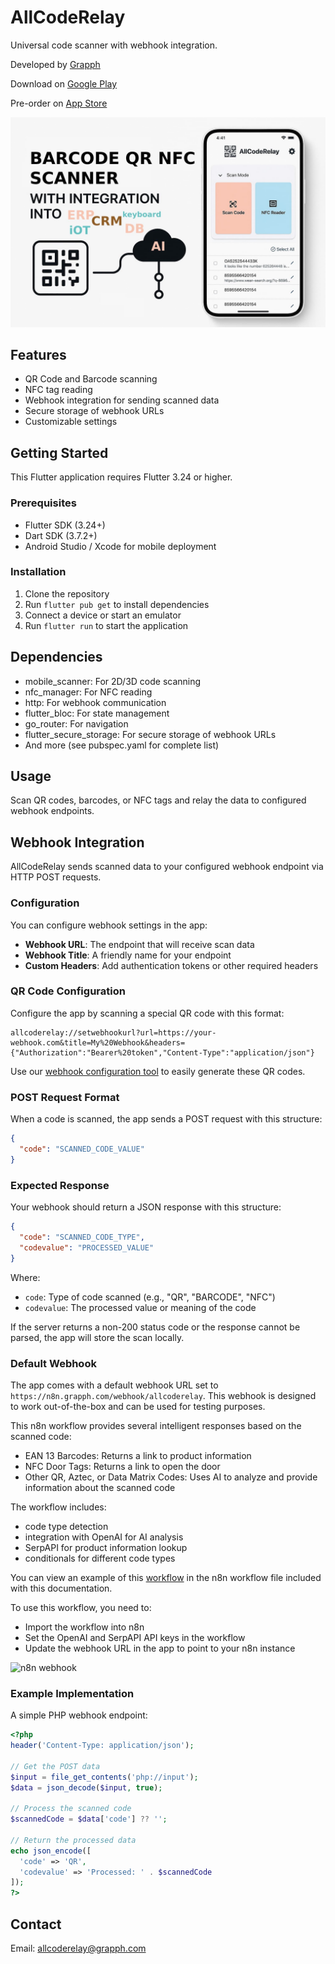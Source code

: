 # AllCodeRelay

Universal code scanner with webhook integration.

Developed by [Grapph](https://grapph.com)

Download on [Google Play](https://play.google.com/store/apps/details?id=com.grapph.allcoderelay)

Pre-order on [App Store](https://apps.apple.com/us/app/allcoderelay/id6447867807)

![AllCodeRelay](acr.jpg)

## Features

- QR Code and Barcode scanning
- NFC tag reading
- Webhook integration for sending scanned data
- Secure storage of webhook URLs
- Customizable settings

## Getting Started

This Flutter application requires Flutter 3.24 or higher.

### Prerequisites

- Flutter SDK (3.24+)
- Dart SDK (3.7.2+)
- Android Studio / Xcode for mobile deployment

### Installation

1. Clone the repository
2. Run `flutter pub get` to install dependencies
3. Connect a device or start an emulator
4. Run `flutter run` to start the application

## Dependencies

- mobile_scanner: For 2D/3D code scanning
- nfc_manager: For NFC reading
- http: For webhook communication
- flutter_bloc: For state management
- go_router: For navigation
- flutter_secure_storage: For secure storage of webhook URLs
- And more (see pubspec.yaml for complete list)

## Usage

Scan QR codes, barcodes, or NFC tags and relay the data to configured webhook endpoints.

## Webhook Integration

AllCodeRelay sends scanned data to your configured webhook endpoint via HTTP POST requests.

### Configuration

You can configure webhook settings in the app:

- **Webhook URL**: The endpoint that will receive scan data
- **Webhook Title**: A friendly name for your endpoint
- **Custom Headers**: Add authentication tokens or other required headers

### QR Code Configuration

Configure the app by scanning a special QR code with this format:

```
allcoderelay://setwebhookurl?url=https://your-webhook.com&title=My%20Webhook&headers={"Authorization":"Bearer%20token","Content-Type":"application/json"}
```

Use our [webhook configuration tool](https://grapph.com/allcoderelay/webhook_config.php) to easily generate these QR codes.

### POST Request Format

When a code is scanned, the app sends a POST request with this structure:

```json
{
  "code": "SCANNED_CODE_VALUE"
}
```

### Expected Response

Your webhook should return a JSON response with this structure:

```json
{
  "code": "SCANNED_CODE_TYPE",
  "codevalue": "PROCESSED_VALUE"
}
```

Where:

- `code`: Type of code scanned (e.g., "QR", "BARCODE", "NFC")
- `codevalue`: The processed value or meaning of the code

If the server returns a non-200 status code or the response cannot be parsed, the app will store the scan locally.

### Default Webhook

The app comes with a default webhook URL set to `https://n8n.grapph.com/webhook/allcoderelay`. This webhook is designed to work out-of-the-box and can be used for testing purposes.

This n8n workflow provides several intelligent responses based on the scanned code:

- EAN 13 Barcodes: Returns a link to product information
- NFC Door Tags: Returns a link to open the door
- Other QR, Aztec, or Data Matrix Codes: Uses AI to analyze and provide information about the scanned code

The workflow includes:

- code type detection
- integration with OpenAI for AI analysis
- SerpAPI for product information lookup
- conditionals for different code types

You can view an example of this [workflow](https://grapph.com/allcoderelay/allcoderelay.json) in the n8n workflow file included with this documentation.

To use this workflow, you need to:

- Import the workflow into n8n
- Set the OpenAI and SerpAPI API keys in the workflow
- Update the webhook URL in the app to point to your n8n instance

![n8n webhook](https://grapph.com/allcoderelay/n8n_webhook.png)

### Example Implementation

A simple PHP webhook endpoint:

```php
<?php
header('Content-Type: application/json');

// Get the POST data
$input = file_get_contents('php://input');
$data = json_decode($input, true);

// Process the scanned code
$scannedCode = $data['code'] ?? '';

// Return the processed data
echo json_encode([
  'code' => 'QR',
  'codevalue' => 'Processed: ' . $scannedCode
]);
?>
```

## Contact

Email: allcoderelay@grapph.com

